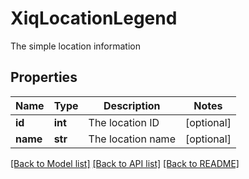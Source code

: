 # XiqLocationLegend

The simple location information
## Properties
Name | Type | Description | Notes
------------ | ------------- | ------------- | -------------
**id** | **int** | The location ID | [optional] 
**name** | **str** | The location name | [optional] 

[[Back to Model list]](../README.md#documentation-for-models) [[Back to API list]](../README.md#documentation-for-api-endpoints) [[Back to README]](../README.md)


